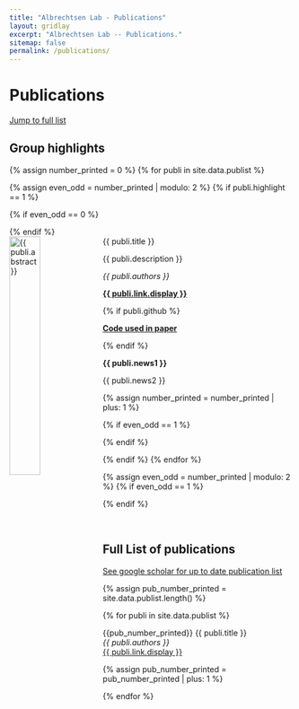 ```yaml
---
title: "Albrechtsen Lab - Publications"
layout: gridlay
excerpt: "Albrechtsen Lab -- Publications."
sitemap: false
permalink: /publications/
---
```



# Publications

[Jump to full list](#full-list-of-publications)

## Group highlights


{% assign number_printed = 0 %}
{% for publi in site.data.publist %}

{% assign even_odd = number_printed | modulo: 2 %}
{% if publi.highlight == 1 %}

{% if even_odd == 0 %}
<div class="row">
{% endif %}

<div class="col-sm-6 clearfix">
 <div class="well">
  <meta charset="utf-8"> 
  <pubtit>{{ publi.title }}</pubtit>
  <a href="{{ publi.link.url }}" target="blank" >
     <img src="{{ site.url }}{{ site.baseurl }}/images/pubpic/{{ publi.image }}"  title="{{ publi.abstract }}" class="img-responsive" width="33%" style="float: left" />
   </a>
  <p>{{ publi.description }}</p>
  <p><em>{{ publi.authors }}</em></p>
  <p><strong><a href="{{ publi.link.url }}">{{ publi.link.display }}</a></strong></p>
  {% if publi.github %}
  <p><strong><a href="{{ publi.github }}">Code used in paper</a></strong></p>
  {% endif %}
  <p class="text-danger"><strong> {{ publi.news1 }}</strong></p>
  <p> {{ publi.news2 }}</p>
 </div>
</div>

{% assign number_printed = number_printed | plus: 1 %}

{% if even_odd == 1 %}
</div>
{% endif %}

{% endif %}
{% endfor %}

{% assign even_odd = number_printed | modulo: 2 %}
{% if even_odd == 1 %}
</div>
{% endif %}

<p> &nbsp; </p>


## Full List of publications
[See google scholar for up to date publication list](https://scholar.google.com/citations?hl=en&user=20oVxFsAAAAJ&view_op=list_works&sortby=pubdate)

{% assign pub_number_printed = site.data.publist.length() %}

{% for publi in site.data.publist %}
  
  {{pub_number_printed}} {{ publi.title }} <br />
  <em>{{ publi.authors }} </em><br /><a href="{{ publi.link.url }}">{{ publi.link.display }}</a>

{% assign pub_number_printed = pub_number_printed | plus: 1 %}

{% endfor %}

